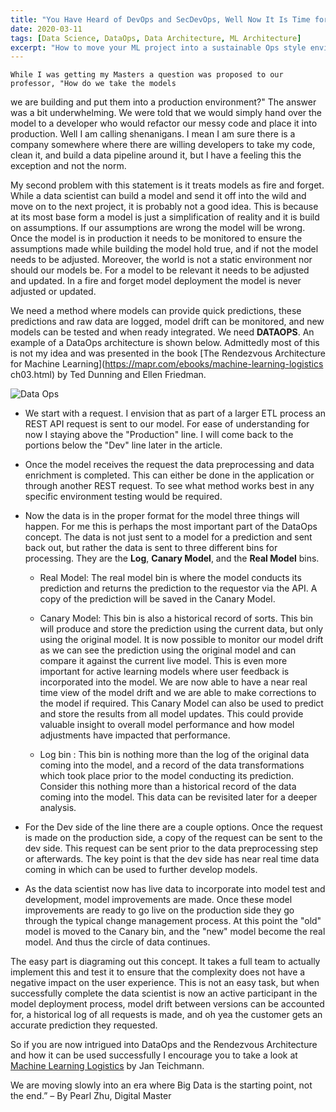 ```yaml
---
title: "You Have Heard of DevOps and SecDevOps, Well Now It Is Time for DataOps!"
date: 2020-03-11
tags: [Data Science, DataOps, Data Architecture, ML Architecture]
excerpt: "How to move your ML project into a sustainable Ops style environment"
---
```


    While I was getting my Masters a question was proposed to our professor, "How do we take the models
we are building and put them into a production environment?"  The answer was a bit underwhelming.  We were told that we would simply hand over the model to a developer who would refactor our messy code and place it into production.  Well I am calling shenanigans.  I mean I am sure there is a company somewhere where there are willing developers to take my code, clean it, and build a data pipeline around it, but I have a feeling this the exception and not the norm.

My second problem with this statement is it treats models as fire and forget.  While a data scientist can build a model and send it off into the wild and move on to the next project, it is probably not a good idea.  This is because at its most base form a model is just a simplification of reality and it is build on assumptions.  If our assumptions are wrong the model will be wrong.  Once the model is in production it needs to be monitored to ensure the assumptions made while building the model hold true, and if not the model needs to be adjusted.  Moreover, the world is not a static environment nor should our models be.  For a model to be relevant it needs to be adjusted and updated.  In a fire and forget model deployment the model is never adjusted or updated.

We need a method where models can provide quick predictions, these predictions and raw data are logged, model drift can be monitored, and new models can be tested and when ready integrated.  We need **DATAOPS**.  An example of a DataOps architecture is shown below.  Admittedly most of this is not my idea and was presented in the book [The Rendezvous Architecture for Machine Learning](https://mapr.com/ebooks/machine-learning-logistics ch03.html) by Ted Dunning and Ellen Friedman.

![Data Ops]({{site.url}}/images/blog/2020-03-11/dataops.png)

- We start with a request.  I envision that as part of a larger ETL process an REST API request is sent to our model.  For ease of understanding for now I staying above the "Production" line.  I will come back to the portions below the "Dev" line later in the article.

- Once the model receives the request the data preprocessing and data enrichment is completed.  This can either be done in the application or through another REST request.  To see what method works best in any specific environment testing would be required.

- Now the data is in the proper format for the model three things will happen.  For me this is perhaps the most important part of the DataOps concept.  The data is not just sent to a model for a prediction and sent back out, but rather the data is sent to three different bins for processing.  They are the **Log**, **Canary Model**, and the **Real Model** bins.   

    - Real Model: The real model bin is where the model conducts its prediction and returns the prediction to the requestor via the API.  A copy of the prediction will be saved in the Canary Model.

    - Canary Model: This bin is also a historical record of sorts.  This bin will produce and store the prediction using the current data, but only using the original model.  It is now possible to monitor our model drift as we can see the prediction using the original model and can compare it against the current live model.  This is even more important for active learning models where user feedback is incorporated into the model.  We are now able to have a near real time view of the model drift and we are able to make corrections to the model if required.  This Canary Model can also be used to predict and store the results from all model updates.  This could provide valuable insight to overall model performance and how model adjustments have impacted that performance.

    - Log bin : This bin is nothing more than the log of the original data coming into the model, and a record of the data transformations which took place prior to the model conducting its prediction.  Consider this nothing more than a historical record of the data coming into the model.  This data can be revisited later for a deeper analysis.

- For the Dev side of the line there are a couple options.  Once the request is made on the production side, a copy of the request can be sent to the dev side.  This request can be sent prior to the data preprocessing step or afterwards.  The key point is that the dev side has near real time data coming in which can be used to further develop models.  

- As the data scientist now has live data to incorporate into model test and development, model improvements are made.  Once these model improvements are ready to go live on the production side they go through the typical change management process.  At this point the "old" model is moved to the Canary bin, and the "new" model become the real model.  And thus the circle of data continues.

The easy part is diagraming out this concept.  It takes a full team to actually implement this and test it to ensure that the complexity does not have a negative impact on the user experience.  This is not an easy task, but when successfully complete the data scientist is now an active participant in the model deployment process, model drift between versions can be accounted for, a historical log of all requests is made, and oh yea the customer gets an accurate prediction they requested.

So if you are now intrigued into DataOps and the Rendezvous Architecture and how it can be used successfully I encourage you to take a look at [Machine Learning Logistics](https://towardsdatascience.com/rendezvous-architecture-for-data-science-in-production-79c4d48f12b) by Jan Teichmann.

We are moving slowly into an era where Big Data is the starting point, not the end.” – By Pearl Zhu, Digital Master

